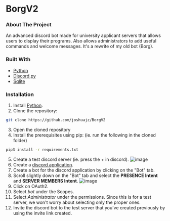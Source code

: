 # BorgV2
### About The Project

An advanced discord bot made for university applicant servers that allows users to display their programs.  Also allows administrators to add useful commands and welcome messages.  It's a rewrite of my old bot (Borg).

### Built With
- [Python](https://www.python.org/)
- [Discord.py](https://discordpy.readthedocs.io/en/latest/index.html)
- [Sqlite](https://www.sqlite.org/index.html)

### Installation
1. Install [Python](https://www.python.org/downloads/).
2. Clone the repository:
```sh
git clone https://github.com/joshuajz/BorgV2
```
3. Open the cloned repository
4. Install the prerequisites using pip: (ie. run the following in the cloned folder)
```sh
pip3 install -r requirements.txt
```
5. Create a test discord server (ie. press the + in discord).
![image](https://user-images.githubusercontent.com/35657686/112092497-fc912980-8b6d-11eb-994a-be0667b62bc5.png)
6. Create a [discord application](https://discord.com/developers/applications).
7. Create a bot for the discord application by clicking on the "Bot" tab.
8. Scroll slightly down on the "Bot" tab and select the **PRESENCE Intent** and **SERVER MEMBERS Intent**.
![image](https://user-images.githubusercontent.com/35657686/112092380-be940580-8b6d-11eb-9dd7-6f91aa9fdc20.png)
9. Click on OAuth2.
10. Select _bot_ under the Scopes.
11. Select _Administrator_ under the permissions.  Since this is for a test server, we won't worry about selecting only the proper ones.
12. Invite the discord bot to the test server that you've created previously by using the invite link created.
